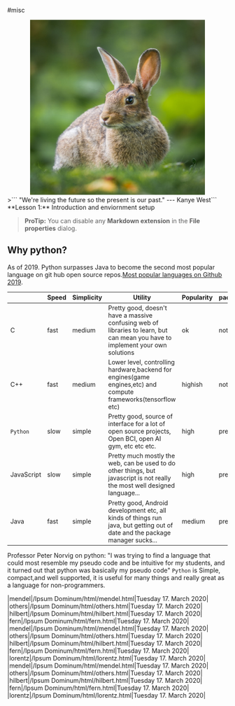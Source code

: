 #misc

<center><img src="../images/rabbit.jpeg" width="400px" height="400px" /></center>
>```
 "We're living the future so the present is our past." --- Kanye West```
<br/>
**Lesson 1:** Introduction and enviornment setup
 
> **ProTip:** You can disable any **Markdown extension** in the **File properties** dialog.


## Why python?

As of 2019. Python surpasses Java to become the second most popular language on git hub open source repos.[Most popular languages on Github 2019](https://octoverse.github.com/#top-languages). 

|                |    Speed                      |Simplicity                   |Utility|Popularity|packagemanager | 
|----------------|-------------------------------|-----------------------------|-----------|----|---|
|C               |fast            |medium           | Pretty good, doesn't have a massive confusing web of libraries to learn, but can mean you have to implement your own solutions          |  ok  | not so good|
|C++          |fast            |medium              | Lower level, controlling hardware,backend for engines(game engines,etc) and compute frameworks(tensorflow etc)  | highish  | not so good
|`Python`          |slow|simple|Pretty good, source of interface for a lot of open source projects, Open BCI, open AI gym, etc etc etc.      |      high      |   pretty good|
|JavaScript          |slow|simple| Pretty much mostly the web, can be used to do other things, but javascript is not really the most well designed language...     |  high |    pretty good|
|  Java     |fast|simple|     Pretty good, Android development etc, all kinds of things run java, but getting out of date and the package manager sucks...             |  medium |  pretty good

Professor Peter Norvig on python: "I was trying to find a language that could most resemble my pseudo code and be intuitive for my students, and it turned out that python was basically my pseudo code"
`Python` is Simple, compact,and well supported, it is useful for many things and really great  as a language for non-programmers.




|mendel|/Ipsum Dominum/html/mendel.html|Tuesday 17. March 2020|
|others|/Ipsum Dominum/html/others.html|Tuesday 17. March 2020|
|hilbert|/Ipsum Dominum/html/hilbert.html|Tuesday 17. March 2020|
|fern|/Ipsum Dominum/html/fern.html|Tuesday 17. March 2020|
|mendel|/Ipsum Dominum/html/mendel.html|Tuesday 17. March 2020|
|others|/Ipsum Dominum/html/others.html|Tuesday 17. March 2020|
|hilbert|/Ipsum Dominum/html/hilbert.html|Tuesday 17. March 2020|
|fern|/Ipsum Dominum/html/fern.html|Tuesday 17. March 2020|
|lorentz|/Ipsum Dominum/html/lorentz.html|Tuesday 17. March 2020|
|mendel|/Ipsum Dominum/html/mendel.html|Tuesday 17. March 2020|
|others|/Ipsum Dominum/html/others.html|Tuesday 17. March 2020|
|hilbert|/Ipsum Dominum/html/hilbert.html|Tuesday 17. March 2020|
|fern|/Ipsum Dominum/html/fern.html|Tuesday 17. March 2020|
|lorentz|/Ipsum Dominum/html/lorentz.html|Tuesday 17. March 2020|